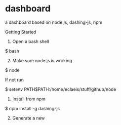 dashboard
=========

a dashboard based on node.js, dashing-js, npm

Getting Started

1. Open a bash shell

$ bash

2. Make sure node.js is working

$ node

If not run

$ setenv PATH$PATH:/home/eclaeis/stuff/github/node

1. Install from npm

$ npm install -g dashing-js

2. Generate a new
